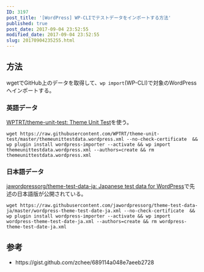 ```yaml
---
ID: 3197
post_title: '[WordPress] WP-CLIでテストデータをインポートする方法'
published: true
post_date: 2017-09-04 23:52:55
modified_date: 2017-09-04 23:52:55
slug: 20170904235255.html
---
```

<p><!--more--></p>
<h2>方法</h2>
<p>wgetでGitHub上のデータを取得して、<code>wp import</code>(WP-CLI)で対象のWordPressへインポートする。</p>
<h3>英語データ</h3>
<p><a href="https://github.com/WPTRT/theme-unit-test">WPTRT/theme-unit-test: Theme Unit Test</a>を使う。</p>
<pre><code class="language-bash">wget https://raw.githubusercontent.com/WPTRT/theme-unit-test/master/themeunittestdata.wordpress.xml --no-check-certificate  &amp;&amp; wp plugin install wordpress-importer --activate &amp;&amp; wp import themeunittestdata.wordpress.xml --authors=create &amp;&amp; rm themeunittestdata.wordpress.xml
</code></pre>
<h3>日本語データ</h3>
<p><a href="https://github.com/jawordpressorg/theme-test-data-ja">jawordpressorg/theme-test-data-ja: Japanese test data for WordPress</a>で先述の日本語版が公開されている。</p>
<pre><code class="language-bash">wget https://raw.githubusercontent.com/jawordpressorg/theme-test-data-ja/master/wordpress-theme-test-date-ja.xml --no-check-certificate  &amp;&amp; wp plugin install wordpress-importer --activate &amp;&amp; wp import wordpress-theme-test-date-ja.xml --authors=create &amp;&amp; rm wordpress-theme-test-date-ja.xml
</code></pre>
<h2>参考</h2>
<ul>
<li>https://gist.github.com/zchee/689114a048e7aeeb2728</li>
</ul>